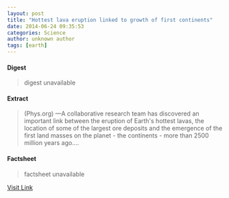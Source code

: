 ```yaml
---
layout: post
title: "Hottest lava eruption linked to growth of first continents"
date: 2014-06-24 09:35:53
categories: Science
author: unknown author
tags: [earth]
---
```



#### Digest
>digest unavailable

#### Extract
>(Phys.org) —A collaborative research team has discovered an important link between the eruption of Earth's hottest lavas, the location of some of the largest ore deposits and the emergence of the first land masses on the planet - the continents - more than 2500 million years ago....

#### Factsheet
>factsheet unavailable

[Visit Link](http://phys.org/news322806930.html)


